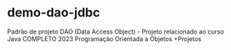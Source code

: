 # demo-dao-jdbc
Padrão de projeto DAO (Data Access Object) - Projeto relacionado ao curso Java COMPLETO 2023 Programação Orientada a Objetos +Projetos
